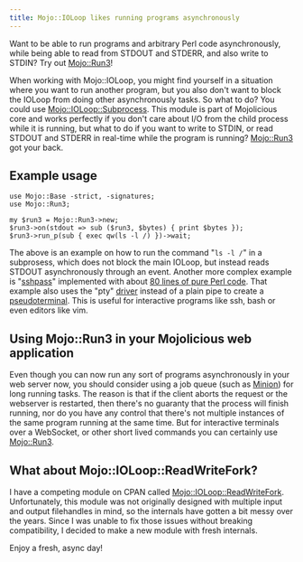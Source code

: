```yaml
---
title: Mojo::IOLoop likes running programs asynchronously
---
```


Want to be able to run programs and arbitrary Perl code asynchronously,
while being able to read from STDOUT and STDERR, and also write to
STDIN? Try out [Mojo::Run3](https://metacpan.org/pod/Mojo::Run3)!

When working with Mojo::IOLoop, you might find yourself in a situation
where you want to run another program, but you also don't want to block
the IOLoop from doing other asynchronously tasks. So what to do? You
could use
[Mojo::IOLoop::Subprocess](https://metacpan.org/pod/Mojo::IOLoop::Subprocess).
This module is part of Mojolicious core and works perfectly if you don't
care about I/O from the child process while it is running, but what to
do if you want to write to STDIN, or read STDOUT and STDERR in real-time
while the program is running?
[Mojo::Run3](https://metacpan.org/pod/Mojo::Run3) got your back.

## Example usage

```
use Mojo::Base -strict, -signatures;
use Mojo::Run3;

my $run3 = Mojo::Run3->new;
$run3->on(stdout => sub ($run3, $bytes) { print $bytes });
$run3->run_p(sub { exec qw(ls -l /) })->wait;
```

The above is an example on how to run the command "`ls -l /`" in a
subprosess, which does not block the main IOLoop, but instead reads
STDOUT asynchronously through an event. Another more complex example is
"[sshpass](https://www.redhat.com/sysadmin/ssh-automation-sshpass)"
implemented with about [80 lines of pure Perl
code](https://github.com/jhthorsen/mojo-run3/blob/main/examples/sshpass).
That example also uses the "pty"
[driver](https://metacpan.org/pod/Mojo::Run3#driver) instead of a plain
pipe to create a
[pseudoterminal](https://man7.org/linux/man-pages/man4/pts.4.html). This
is useful for interactive programs like ssh, bash or even editors like
vim.

## Using Mojo::Run3 in your Mojolicious web application

Even though you can now run any sort of programs asynchronously in your
web server now, you should consider using a job queue (such as
[Minion](https://docs.mojolicious.org/Minion)) for long running tasks.
The reason is that if the client aborts the request or the webserver is
restarted, then there's no guaranty that the process will finish
running, nor do you have any control that there's not multiple instances
of the same program running at the same time. But for interactive
terminals over a WebSocket, or other short lived commands you can
certainly use [Mojo::Run3](https://metacpan.org/pod/Mojo::Run3).

## What about Mojo::IOLoop::ReadWriteFork?

I have a competing module on CPAN called
[Mojo::IOLoop::ReadWriteFork](https://metacpan.org/pod/Mojo::IOLoop::ReadWriteFork).
Unfortunately, this module was not originally designed with multiple
input and output filehandles in mind, so the internals have gotten a bit
messy over the years. Since I was unable to fix those issues without
breaking compatibility, I decided to make a new module with fresh
internals.

Enjoy a fresh, async day!
